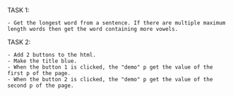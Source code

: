 TASK 1: 

	- Get the longest word from a sentence. If there are multiple maximum length words then get the word containing more vowels.

TASK 2:

    - Add 2 buttons to the html.
    - Make the title blue.
    - When the button 1 is clicked, the "demo" p get the value of the first p of the page.
    - When the button 2 is clicked, the "demo" p get the value of the second p of the page.
